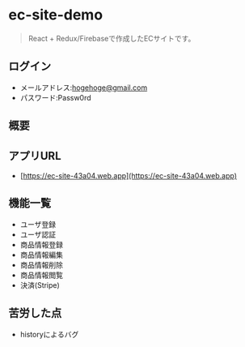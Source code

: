 # ec-site-demo
> React + Redux/Firebaseで作成したECサイトです。

## ログイン

- メールアドレス:hogehoge@gmail.com
- パスワード:Passw0rd

## 概要

## アプリURL
- [https://ec-site-43a04.web.app](https://ec-site-43a04.web.app)

## 機能一覧
- ユーザ登録
- ユーザ認証
- 商品情報登録
- 商品情報編集
- 商品情報削除
- 商品情報閲覧
- 決済(Stripe)

## 苦労した点
- historyによるバグ
